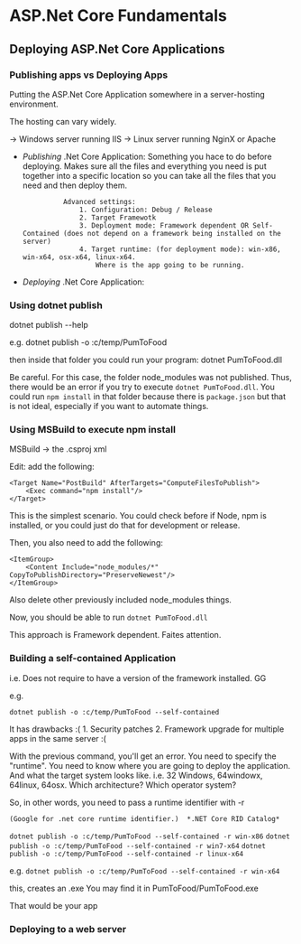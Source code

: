 # ASP.Net Core Fundamentals

## Deploying ASP.Net Core Applications

### Publishing apps vs Deploying Apps

Putting the ASP.Net Core Application somewhere in a server-hosting environment.

The hosting can vary widely.

  -> Windows server running IIS
  -> Linux server running NginX or Apache


- *Publishing* .Net Core Application: Something you hace to do before deploying.
                Makes sure all the files and everything you need is put together into a specific location so you can take all the files that you need and then deploy them.

                Advanced settings:
                    1. Configuration: Debug / Release
                    2. Target Framewotk
                    3. Deployment mode: Framework dependent OR Self-Contained (does not depend on a framework being installed on the server)
                    4. Target runtime: (for deployment mode): win-x86, win-x64, osx-x64, linux-x64.
                        Where is the app going to be running.


- *Deploying*  .Net Core Application:


### Using dotnet publish

dotnet publish --help

e.g.
dotnet publish -o :c/temp/PumToFood

then inside that folder you could run your program:
dotnet PumToFood.dll


Be careful. For this case, the folder node_modules was not published. Thus, there would be an error if you try to execute `dotnet PumToFood.dll`. You could run `npm install` in that folder because there is `package.json` but that is not ideal, especially if you want to automate things.


### Using MSBuild to execute npm install


MSBuild -> the .csproj  xml


Edit: add the following:

```
<Target Name="PostBuild" AfterTargets="ComputeFilesToPublish">
    <Exec command="npm install"/>
</Target>
```

This is the simplest scenario. You could check before if Node, npm is installed, or you could just do that for development or release.

Then, you also need to add the following:

```
<ItemGroup>
    <Content Include="node_modules/*" CopyToPublishDirectory="PreserveNewest"/>
</ItemGroup>
```

Also delete other previously included node_modules things.

Now, you should be able to run `dotnet PumToFood.dll`

This approach is Framework dependent. Faites attention.

### Building a self-contained Application

i.e. Does not require to have a version of the framework installed. GG

e.g.

`dotnet publish -o :c/temp/PumToFood --self-contained`

It has drawbacks :(
    1. Security patches
    2. Framework upgrade for multiple apps in the same server :(


With the previous command, you'll get an error. You need to specify the "runtime". You need to know where you are going to deploy the application. And what the target system looks like. i.e. 32 Windows, 64windowx, 64linux, 64osx. Which architecture? Which operator system?

So, in other words, you need to pass a runtime identifier with -r

    (Google for .net core runtime identifier.)  *.NET Core RID Catalog*

`dotnet publish -o :c/temp/PumToFood --self-contained -r win-x86`
`dotnet publish -o :c/temp/PumToFood --self-contained -r win7-x64`
`dotnet publish -o :c/temp/PumToFood --self-contained -r linux-x64`

e.g.
`dotnet publish -o :c/temp/PumToFood --self-contained -r win-x64`

this, creates an .exe
You may find it in PumToFood/PumToFood.exe

That would be  your app

### Deploying to a web server
